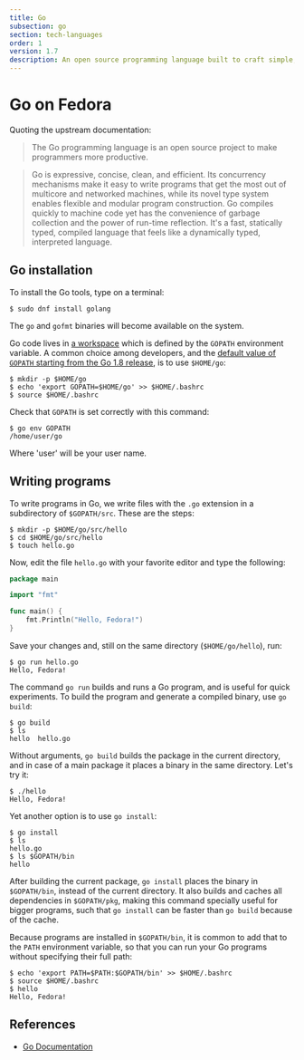 ```yaml
---
title: Go
subsection: go
section: tech-languages
order: 1
version: 1.7
description: An open source programming language built to craft simple, reliable, and efficient software.
---
```


# Go on Fedora

Quoting the upstream documentation:

> The Go programming language is an open source project to make programmers more productive.

> Go is expressive, concise, clean, and efficient. Its concurrency mechanisms make it easy to write programs that get the most out of multicore and networked machines, while its novel type system enables flexible and modular program construction. Go compiles quickly to machine code yet has the convenience of garbage collection and the power of run-time reflection. It's a fast, statically typed, compiled language that feels like a dynamically typed, interpreted language.

## Go installation

To install the Go tools, type on a terminal:

```console
$ sudo dnf install golang
```

The `go` and `gofmt` binaries will become available on the system.

Go code lives in [a workspace](https://golang.org/doc/code.html#Workspaces) which is defined by the `GOPATH` environment variable. A common choice among developers, and the [default value of `GOPATH` starting from the Go 1.8 release](https://tip.golang.org/doc/code.html#GOPATH), is to use `$HOME/go`:

```console
$ mkdir -p $HOME/go
$ echo 'export GOPATH=$HOME/go' >> $HOME/.bashrc
$ source $HOME/.bashrc
```

Check that `GOPATH` is set correctly with this command:

```console
$ go env GOPATH
/home/user/go
```

Where 'user' will be your user name.

## Writing programs

To write programs in Go, we write files with the `.go` extension in a subdirectory of `$GOPATH/src`. These are the steps:

```console
$ mkdir -p $HOME/go/src/hello
$ cd $HOME/go/src/hello
$ touch hello.go
```

Now, edit the file `hello.go` with your favorite editor and type the following:

```go
package main

import "fmt"

func main() {
	fmt.Println("Hello, Fedora!")
}
```

Save your changes and, still on the same directory (`$HOME/go/hello`), run:

```console
$ go run hello.go
Hello, Fedora!
```

The command `go run` builds and runs a Go program, and is useful for quick experiments.
To build the program and generate a compiled binary, use `go build`:

```console
$ go build
$ ls
hello  hello.go
```

Without arguments, `go build` builds the package in the current directory, and in case of a main package it places a binary in the same directory. Let's try it:

```console
$ ./hello
Hello, Fedora!
```

Yet another option is to use `go install`:

```console
$ go install
$ ls
hello.go
$ ls $GOPATH/bin
hello
```

After building the current package, `go install` places the binary in `$GOPATH/bin`, instead of the current directory. It also builds and caches all dependencies in `$GOPATH/pkg`, making this command specially useful for bigger programs, such that `go install` can be faster than `go build` because of the cache.

Because programs are installed in `$GOPATH/bin`, it is common to add that to the `PATH` environment variable, so that you can run your Go programs without specifying their full path:

```console
$ echo 'export PATH=$PATH:$GOPATH/bin' >> $HOME/.bashrc
$ source $HOME/.bashrc
$ hello
Hello, Fedora!
```

## References

- [Go Documentation](https://golang.org/doc/)
